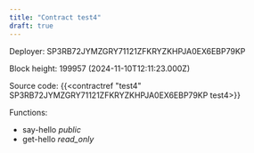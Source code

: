 ```yaml
---
title: "Contract test4"
draft: true
---
```

Deployer: SP3RB72JYMZGRY71121ZFKRYZKHPJA0EX6EBP79KP


 



Block height: 199957 (2024-11-10T12:11:23.000Z)

Source code: {{<contractref "test4" SP3RB72JYMZGRY71121ZFKRYZKHPJA0EX6EBP79KP test4>}}

Functions:

* say-hello _public_
* get-hello _read_only_
